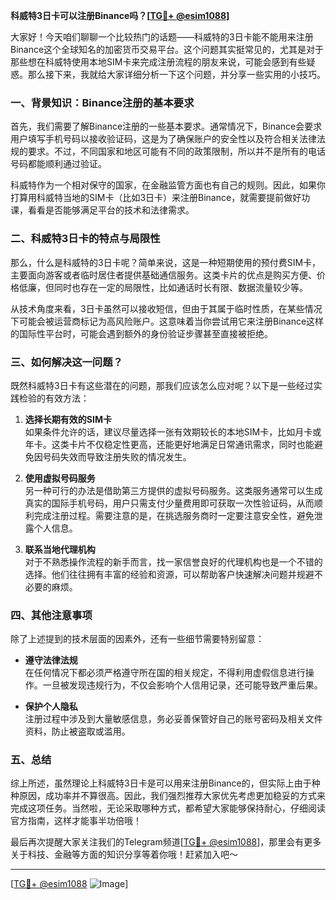 **科威特3日卡可以注册Binance吗？[[TG💪+ @esim1088](https://t.me/s/esim1088)]**

大家好！今天咱们聊聊一个比较热门的话题——科威特的3日卡能不能用来注册Binance这个全球知名的加密货币交易平台。这个问题其实挺常见的，尤其是对于那些想在科威特使用本地SIM卡来完成注册流程的朋友来说，可能会感到有些疑惑。那么接下来，我就给大家详细分析一下这个问题，并分享一些实用的小技巧。

### 一、背景知识：Binance注册的基本要求

首先，我们需要了解Binance注册的一些基本要求。通常情况下，Binance会要求用户填写手机号码以接收验证码，这是为了确保账户的安全性以及符合相关法律法规的要求。不过，不同国家和地区可能有不同的政策限制，所以并不是所有的电话号码都能顺利通过验证。

科威特作为一个相对保守的国家，在金融监管方面也有自己的规则。因此，如果你打算用科威特当地的SIM卡（比如3日卡）来注册Binance，就需要提前做好功课，看看是否能够满足平台的技术和法律需求。

### 二、科威特3日卡的特点与局限性

那么，什么是科威特的3日卡呢？简单来说，这是一种短期使用的预付费SIM卡，主要面向游客或者临时居住者提供基础通信服务。这类卡片的优点是购买方便、价格低廉，但同时也存在一定的局限性，比如通话时长有限、数据流量较少等。

从技术角度来看，3日卡虽然可以接收短信，但由于其属于临时性质，在某些情况下可能会被运营商标记为高风险账户。这意味着当你尝试用它来注册Binance这样的国际性平台时，可能会遇到额外的身份验证步骤甚至直接被拒绝。

### 三、如何解决这一问题？

既然科威特3日卡有这些潜在的问题，那我们应该怎么应对呢？以下是一些经过实践检验的有效方法：

1. **选择长期有效的SIM卡**  
   如果条件允许的话，建议尽量选择一张有效期较长的本地SIM卡，比如月卡或年卡。这类卡片不仅稳定性更高，还能更好地满足日常通讯需求，同时也能避免因号码失效而导致注册失败的情况发生。

2. **使用虚拟号码服务**  
   另一种可行的办法是借助第三方提供的虚拟号码服务。这类服务通常可以生成真实的国际手机号码，用户只需支付少量费用即可获取一次性验证码，从而顺利完成注册过程。需要注意的是，在挑选服务商时一定要注意安全性，避免泄露个人信息。

3. **联系当地代理机构**  
   对于不熟悉操作流程的新手而言，找一家信誉良好的代理机构也是一个不错的选择。他们往往拥有丰富的经验和资源，可以帮助客户快速解决问题并规避不必要的麻烦。

### 四、其他注意事项

除了上述提到的技术层面的因素外，还有一些细节需要特别留意：

- **遵守法律法规**  
  在任何情况下都必须严格遵守所在国的相关规定，不得利用虚假信息进行操作。一旦被发现违规行为，不仅会影响个人信用记录，还可能导致严重后果。

- **保护个人隐私**  
  注册过程中涉及到大量敏感信息，务必妥善保管好自己的账号密码及相关文件资料，防止被盗取或滥用。

### 五、总结

综上所述，虽然理论上科威特3日卡是可以用来注册Binance的，但实际上由于种种原因，成功率并不算很高。因此，我们强烈推荐大家优先考虑更加稳妥的方式来完成这项任务。当然啦，无论采取哪种方式，都希望大家能够保持耐心，仔细阅读官方指南，这样才能事半功倍哦！

最后再次提醒大家关注我们的Telegram频道[[TG💪+ @esim1088](https://t.me/s/esim1088)]，那里会有更多关于科技、金融等方面的知识分享等着你哦！赶紧加入吧～

---

[[TG💪+ @esim1088](https://t.me/s/esim1088) ![Image](https://i.postimg.cc/4NQfJmqS/Snipaste-2025-05-13-00-14-12.png)]